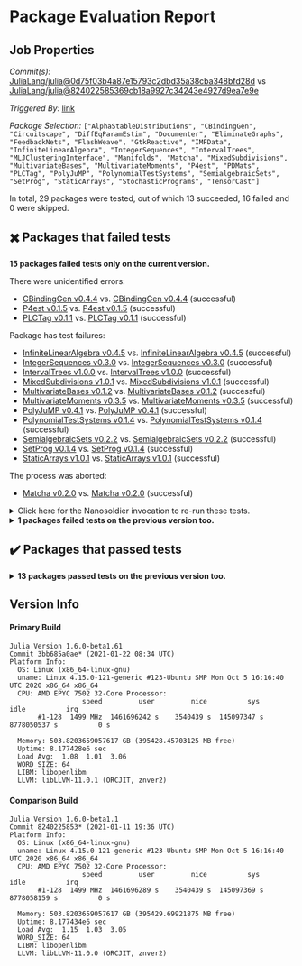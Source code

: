 # Package Evaluation Report

## Job Properties

*Commit(s):* [JuliaLang/julia@0d75f03b4a87e15793c2dbd35a38cba348bfd28d](https://github.com/JuliaLang/julia/commit/0d75f03b4a87e15793c2dbd35a38cba348bfd28d) vs [JuliaLang/julia@824022585369cb18a9927c34243e4927d9ea7e9e](https://github.com/JuliaLang/julia/commit/824022585369cb18a9927c34243e4927d9ea7e9e)

*Triggered By:* [link](https://github.com/JuliaLang/julia/pull/39160#issuecomment-765237941)

*Package Selection:* `["AlphaStableDistributions", "CBindingGen", "Circuitscape", "DiffEqParamEstim", "Documenter", "EliminateGraphs", "FeedbackNets", "FlashWeave", "GtkReactive", "IMFData", "InfiniteLinearAlgebra", "IntegerSequences", "IntervalTrees", "MLJClusteringInterface", "Manifolds", "Matcha", "MixedSubdivisions", "MultivariateBases", "MultivariateMoments", "P4est", "PDMats", "PLCTag", "PolyJuMP", "PolynomialTestSystems", "SemialgebraicSets", "SetProg", "StaticArrays", "StochasticPrograms", "TensorCast"]`

In total, 29 packages were tested, out of which 13 succeeded, 16 failed and 0 were skipped.


## :heavy_multiplication_x: Packages that failed tests

**15 packages failed tests only on the current version.**

There were unidentified errors:

- [CBindingGen v0.4.4](https://s3.amazonaws.com/julialang-reports/nanosoldier/pkgeval/by_hash/0d75f03_vs_8240225/CBindingGen.1.6.0-beta1-3bb685a0ae.log) vs. [CBindingGen v0.4.4](https://s3.amazonaws.com/julialang-reports/nanosoldier/pkgeval/by_hash/0d75f03_vs_8240225/CBindingGen.1.6.0-beta1-8240225853.log) (successful)
- [P4est v0.1.5](https://s3.amazonaws.com/julialang-reports/nanosoldier/pkgeval/by_hash/0d75f03_vs_8240225/P4est.1.6.0-beta1-3bb685a0ae.log) vs. [P4est v0.1.5](https://s3.amazonaws.com/julialang-reports/nanosoldier/pkgeval/by_hash/0d75f03_vs_8240225/P4est.1.6.0-beta1-8240225853.log) (successful)
- [PLCTag v0.1.1](https://s3.amazonaws.com/julialang-reports/nanosoldier/pkgeval/by_hash/0d75f03_vs_8240225/PLCTag.1.6.0-beta1-3bb685a0ae.log) vs. [PLCTag v0.1.1](https://s3.amazonaws.com/julialang-reports/nanosoldier/pkgeval/by_hash/0d75f03_vs_8240225/PLCTag.1.6.0-beta1-8240225853.log) (successful)

Package has test failures:

- [InfiniteLinearAlgebra v0.4.5](https://s3.amazonaws.com/julialang-reports/nanosoldier/pkgeval/by_hash/0d75f03_vs_8240225/InfiniteLinearAlgebra.1.6.0-beta1-3bb685a0ae.log) vs. [InfiniteLinearAlgebra v0.4.5](https://s3.amazonaws.com/julialang-reports/nanosoldier/pkgeval/by_hash/0d75f03_vs_8240225/InfiniteLinearAlgebra.1.6.0-beta1-8240225853.log) (successful)
- [IntegerSequences v0.3.0](https://s3.amazonaws.com/julialang-reports/nanosoldier/pkgeval/by_hash/0d75f03_vs_8240225/IntegerSequences.1.6.0-beta1-3bb685a0ae.log) vs. [IntegerSequences v0.3.0](https://s3.amazonaws.com/julialang-reports/nanosoldier/pkgeval/by_hash/0d75f03_vs_8240225/IntegerSequences.1.6.0-beta1-8240225853.log) (successful)
- [IntervalTrees v1.0.0](https://s3.amazonaws.com/julialang-reports/nanosoldier/pkgeval/by_hash/0d75f03_vs_8240225/IntervalTrees.1.6.0-beta1-3bb685a0ae.log) vs. [IntervalTrees v1.0.0](https://s3.amazonaws.com/julialang-reports/nanosoldier/pkgeval/by_hash/0d75f03_vs_8240225/IntervalTrees.1.6.0-beta1-8240225853.log) (successful)
- [MixedSubdivisions v1.0.1](https://s3.amazonaws.com/julialang-reports/nanosoldier/pkgeval/by_hash/0d75f03_vs_8240225/MixedSubdivisions.1.6.0-beta1-3bb685a0ae.log) vs. [MixedSubdivisions v1.0.1](https://s3.amazonaws.com/julialang-reports/nanosoldier/pkgeval/by_hash/0d75f03_vs_8240225/MixedSubdivisions.1.6.0-beta1-8240225853.log) (successful)
- [MultivariateBases v0.1.2](https://s3.amazonaws.com/julialang-reports/nanosoldier/pkgeval/by_hash/0d75f03_vs_8240225/MultivariateBases.1.6.0-beta1-3bb685a0ae.log) vs. [MultivariateBases v0.1.2](https://s3.amazonaws.com/julialang-reports/nanosoldier/pkgeval/by_hash/0d75f03_vs_8240225/MultivariateBases.1.6.0-beta1-8240225853.log) (successful)
- [MultivariateMoments v0.3.5](https://s3.amazonaws.com/julialang-reports/nanosoldier/pkgeval/by_hash/0d75f03_vs_8240225/MultivariateMoments.1.6.0-beta1-3bb685a0ae.log) vs. [MultivariateMoments v0.3.5](https://s3.amazonaws.com/julialang-reports/nanosoldier/pkgeval/by_hash/0d75f03_vs_8240225/MultivariateMoments.1.6.0-beta1-8240225853.log) (successful)
- [PolyJuMP v0.4.1](https://s3.amazonaws.com/julialang-reports/nanosoldier/pkgeval/by_hash/0d75f03_vs_8240225/PolyJuMP.1.6.0-beta1-3bb685a0ae.log) vs. [PolyJuMP v0.4.1](https://s3.amazonaws.com/julialang-reports/nanosoldier/pkgeval/by_hash/0d75f03_vs_8240225/PolyJuMP.1.6.0-beta1-8240225853.log) (successful)
- [PolynomialTestSystems v0.1.4](https://s3.amazonaws.com/julialang-reports/nanosoldier/pkgeval/by_hash/0d75f03_vs_8240225/PolynomialTestSystems.1.6.0-beta1-3bb685a0ae.log) vs. [PolynomialTestSystems v0.1.4](https://s3.amazonaws.com/julialang-reports/nanosoldier/pkgeval/by_hash/0d75f03_vs_8240225/PolynomialTestSystems.1.6.0-beta1-8240225853.log) (successful)
- [SemialgebraicSets v0.2.2](https://s3.amazonaws.com/julialang-reports/nanosoldier/pkgeval/by_hash/0d75f03_vs_8240225/SemialgebraicSets.1.6.0-beta1-3bb685a0ae.log) vs. [SemialgebraicSets v0.2.2](https://s3.amazonaws.com/julialang-reports/nanosoldier/pkgeval/by_hash/0d75f03_vs_8240225/SemialgebraicSets.1.6.0-beta1-8240225853.log) (successful)
- [SetProg v0.1.4](https://s3.amazonaws.com/julialang-reports/nanosoldier/pkgeval/by_hash/0d75f03_vs_8240225/SetProg.1.6.0-beta1-3bb685a0ae.log) vs. [SetProg v0.1.4](https://s3.amazonaws.com/julialang-reports/nanosoldier/pkgeval/by_hash/0d75f03_vs_8240225/SetProg.1.6.0-beta1-8240225853.log) (successful)
- [StaticArrays v1.0.1](https://s3.amazonaws.com/julialang-reports/nanosoldier/pkgeval/by_hash/0d75f03_vs_8240225/StaticArrays.1.6.0-beta1-3bb685a0ae.log) vs. [StaticArrays v1.0.1](https://s3.amazonaws.com/julialang-reports/nanosoldier/pkgeval/by_hash/0d75f03_vs_8240225/StaticArrays.1.6.0-beta1-8240225853.log) (successful)

The process was aborted:

- [Matcha v0.2.0](https://s3.amazonaws.com/julialang-reports/nanosoldier/pkgeval/by_hash/0d75f03_vs_8240225/Matcha.1.6.0-beta1-3bb685a0ae.log) vs. [Matcha v0.2.0](https://s3.amazonaws.com/julialang-reports/nanosoldier/pkgeval/by_hash/0d75f03_vs_8240225/Matcha.1.6.0-beta1-8240225853.log) (successful)

<details><summary>Click here for the Nanosoldier invocation to re-run these tests.</summary>
<p>

```
@nanosoldier `runtests(["CBindingGen", "InfiniteLinearAlgebra", "IntegerSequences", "IntervalTrees", "Matcha", "MixedSubdivisions", "MultivariateBases", "MultivariateMoments", "P4est", "PLCTag", "PolyJuMP", "PolynomialTestSystems", "SemialgebraicSets", "SetProg", "StaticArrays"], vs = ":release-1.6")`
```

</p>
</details>


<details><summary><strong>1 packages failed tests on the previous version too.</strong></summary>
<p>

A segmentation fault happened:

- [GtkReactive v1.0.4](https://s3.amazonaws.com/julialang-reports/nanosoldier/pkgeval/by_hash/0d75f03_vs_8240225/GtkReactive.1.6.0-beta1-3bb685a0ae.log)

</p>
</details>


## :heavy_check_mark: Packages that passed tests

<details><summary><strong>13 packages passed tests on the previous version too.</strong></summary>
<p>

- [AlphaStableDistributions v1.1.0](https://s3.amazonaws.com/julialang-reports/nanosoldier/pkgeval/by_hash/0d75f03_vs_8240225/AlphaStableDistributions.1.6.0-beta1-3bb685a0ae.log)
- [Circuitscape v5.7.1](https://s3.amazonaws.com/julialang-reports/nanosoldier/pkgeval/by_hash/0d75f03_vs_8240225/Circuitscape.1.6.0-beta1-3bb685a0ae.log)
- [DiffEqParamEstim v1.19.1](https://s3.amazonaws.com/julialang-reports/nanosoldier/pkgeval/by_hash/0d75f03_vs_8240225/DiffEqParamEstim.1.6.0-beta1-3bb685a0ae.log)
- [Documenter v0.26.1](https://s3.amazonaws.com/julialang-reports/nanosoldier/pkgeval/by_hash/0d75f03_vs_8240225/Documenter.1.6.0-beta1-3bb685a0ae.log)
- [EliminateGraphs v0.1.0](https://s3.amazonaws.com/julialang-reports/nanosoldier/pkgeval/by_hash/0d75f03_vs_8240225/EliminateGraphs.1.6.0-beta1-3bb685a0ae.log)
- [FeedbackNets v0.3.0](https://s3.amazonaws.com/julialang-reports/nanosoldier/pkgeval/by_hash/0d75f03_vs_8240225/FeedbackNets.1.6.0-beta1-3bb685a0ae.log)
- [FlashWeave v0.18.0](https://s3.amazonaws.com/julialang-reports/nanosoldier/pkgeval/by_hash/0d75f03_vs_8240225/FlashWeave.1.6.0-beta1-3bb685a0ae.log)
- [IMFData v0.1.0](https://s3.amazonaws.com/julialang-reports/nanosoldier/pkgeval/by_hash/0d75f03_vs_8240225/IMFData.1.6.0-beta1-3bb685a0ae.log)
- [MLJClusteringInterface v0.1.2](https://s3.amazonaws.com/julialang-reports/nanosoldier/pkgeval/by_hash/0d75f03_vs_8240225/MLJClusteringInterface.1.6.0-beta1-3bb685a0ae.log)
- [Manifolds v0.4.15](https://s3.amazonaws.com/julialang-reports/nanosoldier/pkgeval/by_hash/0d75f03_vs_8240225/Manifolds.1.6.0-beta1-3bb685a0ae.log)
- [PDMats v0.10.1](https://s3.amazonaws.com/julialang-reports/nanosoldier/pkgeval/by_hash/0d75f03_vs_8240225/PDMats.1.6.0-beta1-3bb685a0ae.log)
- [StochasticPrograms v0.5.0](https://s3.amazonaws.com/julialang-reports/nanosoldier/pkgeval/by_hash/0d75f03_vs_8240225/StochasticPrograms.1.6.0-beta1-3bb685a0ae.log)
- [TensorCast v0.3.2](https://s3.amazonaws.com/julialang-reports/nanosoldier/pkgeval/by_hash/0d75f03_vs_8240225/TensorCast.1.6.0-beta1-3bb685a0ae.log)

</p>
</details>


## Version Info

#### Primary Build

```
Julia Version 1.6.0-beta1.61
Commit 3bb685a0ae* (2021-01-22 08:34 UTC)
Platform Info:
  OS: Linux (x86_64-linux-gnu)
  uname: Linux 4.15.0-121-generic #123-Ubuntu SMP Mon Oct 5 16:16:40 UTC 2020 x86_64 x86_64
  CPU: AMD EPYC 7502 32-Core Processor: 
                  speed         user         nice          sys         idle          irq
       #1-128  1499 MHz  1461696242 s    3540439 s  145097347 s  8778050537 s          0 s
       
  Memory: 503.8203659057617 GB (395428.45703125 MB free)
  Uptime: 8.177428e6 sec
  Load Avg:  1.08  1.01  3.06
  WORD_SIZE: 64
  LIBM: libopenlibm
  LLVM: libLLVM-11.0.1 (ORCJIT, znver2)

```

#### Comparison Build

```
Julia Version 1.6.0-beta1.1
Commit 8240225853* (2021-01-11 19:36 UTC)
Platform Info:
  OS: Linux (x86_64-linux-gnu)
  uname: Linux 4.15.0-121-generic #123-Ubuntu SMP Mon Oct 5 16:16:40 UTC 2020 x86_64 x86_64
  CPU: AMD EPYC 7502 32-Core Processor: 
                  speed         user         nice          sys         idle          irq
       #1-128  1499 MHz  1461696289 s    3540439 s  145097369 s  8778058159 s          0 s
       
  Memory: 503.8203659057617 GB (395429.69921875 MB free)
  Uptime: 8.177434e6 sec
  Load Avg:  1.15  1.03  3.05
  WORD_SIZE: 64
  LIBM: libopenlibm
  LLVM: libLLVM-11.0.0 (ORCJIT, znver2)

```
<!-- Generated on 2021-01-22T09:52:18.052 -->
